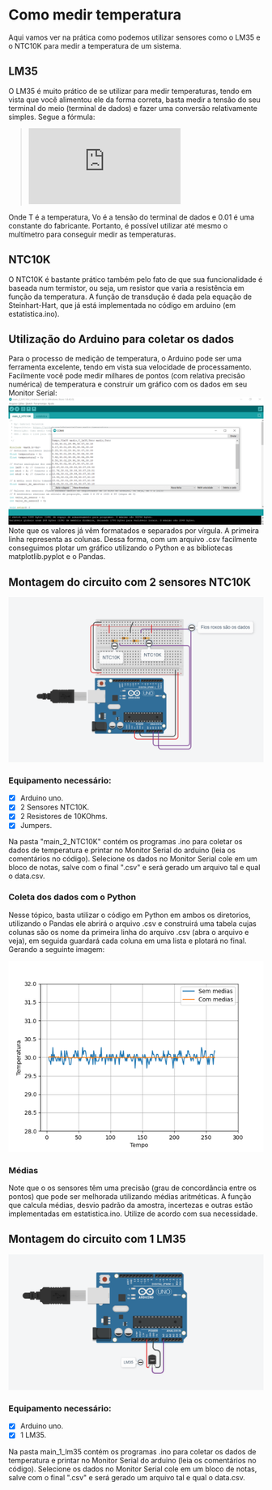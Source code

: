 # Como medir temperatura
Aqui vamos ver na prática como podemos utilizar sensores como o LM35 e o NTC10K para medir a temperatura de um sistema.

## LM35
O LM35 é muito prático de se utilizar para medir temperaturas, tendo em vista que você alimentou ele da forma correta, basta medir a tensão do seu terminal do meio (terminal de dados) e fazer uma conversão relativamente simples. Segue a fórmula:

>![equation](https://latex.codecogs.com/gif.latex?T%20%3D%20V_%7B0%7D%20/%200.01)

Onde T é a temperatura, Vo é a tensão do terminal de dados e 0.01 é uma constante do fabricante.
Portanto, é possível utilizar até mesmo o multímetro para conseguir medir as temperaturas.

## NTC10K 
O NTC10K é bastante prático também pelo fato de que sua funcionalidade é baseada num termistor, ou seja, um resistor que varia a resistência em função da temperatura. A função de transdução é dada pela equação de Steinhart-Hart, que já está implementada no código em arduino (em estatistica.ino).

## Utilização do Arduino para coletar os dados
Para o processo de medição de temperatura, o Arduino pode ser uma ferramenta excelente, tendo em vista sua velocidade de processamento. Facilmente você pode medir milhares de pontos (com relativa precisão numérica) de temperatura e construir um gráfico com os dados em seu Monitor Serial:
![img1](2ntc_funcionando.png)
Note que os valores já vêm formatados e separados por vírgula. A primeira linha representa as colunas. Dessa forma, com um arquivo .csv facilmente conseguimos plotar um gráfico utilizando o Python e as bibliotecas matplotlib.pyplot e o Pandas.


## Montagem do circuito com 2 sensores NTC10K
![img1](montagem_2ntc.png)

### Equipamento necessário:
- [x] Arduino uno.
- [x] 2 Sensores NTC10K.
- [x] 2 Resistores de 10KOhms.
- [x] Jumpers.

Na pasta "main_2_NTC10K" contém os programas .ino para coletar os dados de temperatura e printar no Monitor Serial do arduino (leia os comentários no código). Selecione os dados no Monitor Serial cole em um bloco de notas, salve com o final ".csv" e será gerado um arquivo tal e qual o data.csv.

### Coleta dos dados com o Python
Nesse tópico, basta utilizar o código em Python em ambos os diretorios, utilizando o Pandas ele abrirá o arquivo .csv e construirá uma tabela cujas colunas são os nome da primeira linha do arquivo .csv (abra o arquivo e veja), em seguida guardará cada coluna em uma lista e plotará no final. Gerando a seguinte imagem:

![img1](TemperaturaxTempo.png)

### Médias
Note que o os sensores têm uma precisão (grau de concordância entre os pontos) que pode ser melhorada utilizando médias aritméticas. A função que calcula médias, desvio padrão da amostra, incertezas e outras estão implementadas em estatistica.ino. Utilize de acordo com sua necessidade.

## Montagem do circuito com 1 LM35
![img1](montagem_1LM35.png)

### Equipamento necessário:
- [x] Arduino uno.
- [x] 1 LM35.

Na pasta main_1_lm35 contém os programas .ino para coletar os dados de temperatura e printar no Monitor Serial do arduino (leia os comentários no código). Selecione os dados no Monitor Serial cole em um bloco de notas, salve com o final ".csv" e será gerado um arquivo tal e qual o data.csv.